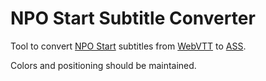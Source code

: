 # NPO Start Subtitle Converter

Tool to convert [NPO Start](https://www.npostart.nl/) subtitles from [WebVTT](https://en.wikipedia.org/wiki/WebVTT) to [ASS](https://en.wikipedia.org/wiki/SubStation_Alpha).

Colors and positioning should be maintained.
